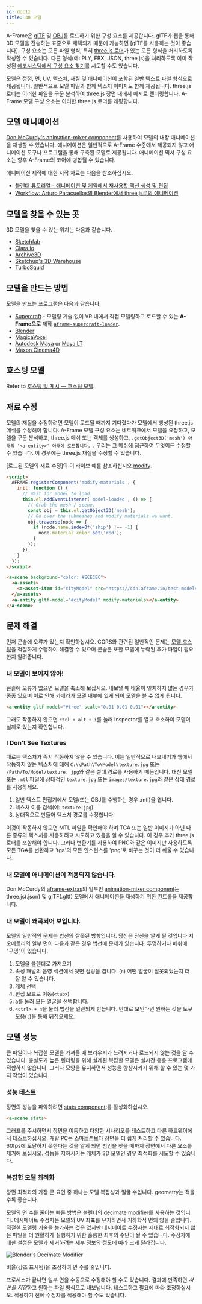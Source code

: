 ```yaml
---
id: doc11
title: 3D 모델
---
```


[3loaders]: https://github.com/mrdoob/three.js/tree/dev/examples/js/loaders
[ecsfind]: ./entity-component-system.md#where-to-find-components
[glTF]: ../components/gltf-model.md
[OBJ]: ../components/obj-model.md
[recommend using glTF]: ../components/gltf-model.md#why-use-gltf

A-Frame은 [glTF] 및 [OBJ]를 로드하기 위한 구성 요소를 제공합니다. glTF가 웹을 통해 3D 
모델을 전송하는 표준으로 채택되기 때문에 가능하면 [glTF를 사용하는 것이 좋습니다]. 구성 
요소는 모든 파일 형식, 특히 [three.js 로더][3loaders]가 있는 모든 형식을 처리하도록 
작성할 수 있습니다. 다른 형식(예: PLY, FBX, JSON, three.js)을 처리하도록 이미 작성된 
[에코시스템에서 구성 요소 찾기][ecsfind]를 시도할 수도 있습니다.

모델은 정점, 면, UV, 텍스처, 재질 및 애니메이션이 포함된 일반 텍스트 파일 형식으로 제공됩니다. 일반적으로 모델 파일과 함께 텍스처 이미지도 함께 제공됩니다. three.js 로더는 이러한 파일을 구문 분석하여 three.js 장면 내에서 메시로 렌더링합니다. A-Frame 모델 구성 요소는 이러한 three.js 로더를 래핑합니다.

## 모델 애니메이션

[mixer]: https://github.com/donmccurdy/aframe-extras/tree/master/src/loaders#animation

[Don McCurdy's animation-mixer component][mixer]를 사용하여 모델의 내장 애니메이션을 재생할 수 있습니다. 애니메이션은 일반적으로 A-Frame 수준에서 제공되지 않고 애니메이션 도구나 프로그램을 통해 구축된 모델로 제공됩니다. 애니메이션 믹서 구성 요소는 향후 A-Frame의 코어에 병합될 수 있습니다.

애니메이션 제작에 대한 시작 자료는 다음을 참조하십시오.

- [블렌더 튜토리얼 - 애니메이션 및 게임에서 재사용할 액션 생성 및 편집](https://www.youtube.com/watch?v=Gb152Qncn2s)
- [Workflow: Arturo Paracuellos의 Blender에서 three.js로의 애니메이션](http://unboring.net/workflows/animation.html)

## 모델을 찾을 수 있는 곳

3D 모델을 찾을 수 있는 위치는 다음과 같습니다.

- [Sketchfab](https://sketchfab.com)
- [Clara.io](http://clara.io)
- [Archive3D](http://archive3d.net)
- [Sketchup's 3D Warehouse](https://3dwarehouse.sketchup.com)
- [TurboSquid](http://www.turbosquid.com/Search/3D-Models/free)

## 모델을 만드는 방법

모델을 만드는 프로그램은 다음과 같습니다.

- [Supercraft](https://supermedium.com/supercraft/) - 모델링 기술 없이 VR 내에서 직접 모델링하고 로드할 수 있는 **A-Frame으로** 제작
  [`aframe-supercraft-loader`](https://www.npmjs.com/package/aframe-supercraft-loader).
- [Blender](https://www.blender.org/)
- [MagicaVoxel](https://ephtracy.github.io/)
- [Autodesk Maya](https://www.autodesk.com/products/maya/overview) or [Maya LT](https://www.autodesk.com/products/maya-lt/overview)
- [Maxon Cinema4D](https://www.maxon.net/en-us/)

## 호스팅 모델

Refer to [호스팅 및 게시 &mdash; 호스팅 모델](./hosting-and-publishing.md#hosting-models).

## 재료 수정

[modify]: https://glitch.com/edit/#!/aframe-modify-model-material?path=index.html:1:0

모델의 재질을 수정하려면 모델이 로드될 때까지 기다렸다가 모델에서 생성된 three.js 메쉬를 수정해야 합니다. A-Frame 모델 구성 요소는 네트워크에서 모델을 요청하고, 모델을 구문 분석하고, three.js 메쉬 또는 객체를 생성하고, `.getObject3D('mesh') 아래의 '<a-entity>' 아래에 로드합니다. `. 우리는 그 메쉬에 접근하여 무엇이든 수정할 수 있습니다. 이 경우에는 three.js 재질을 수정할 수 있습니다.

[로드된 모델의 재료 수정]의 이 라이브 예를 참조하십시오.[modify].

```html
<script>
  AFRAME.registerComponent('modify-materials', {
    init: function () {
      // Wait for model to load.
      this.el.addEventListener('model-loaded', () => {
        // Grab the mesh / scene.
        const obj = this.el.getObject3D('mesh');
        // Go over the submeshes and modify materials we want.
        obj.traverse(node => {
          if (node.name.indexOf('ship') !== -1) {
            node.material.color.set('red');
          }
        });
      });
    }
  });
</script>

<a-scene background="color: #ECECEC">
  <a-assets>
    <a-asset-item id="cityModel" src="https://cdn.aframe.io/test-models/models/glTF-2.0/virtualcity/VC.gltf"></a-asset-item>
  </a-assets>
  <a-entity gltf-model="#cityModel" modify-materials></a-entity>
</a-scene>
```

## 문제 해결

[모델 호스팅]: ./hosting-and-publishing.md#hosting-models

먼저 콘솔에 오류가 있는지 확인하십시오. CORS와 관련된 일반적인 문제는 [모델 호스팅][모델 
호스팅]을 적절하게 수행하여 해결할 수 있으며 콘솔은 또한 모델에 누락된 추가 파일이 필요한지 
알려줍니다.

### 내 모델이 보이지 않아!

콘솔에 오류가 없으면 모델을 축소해 보십시오. 내보낼 때 배율이 일치하지 않는 경우가 종종
 있으며 이로 인해 카메라가 모델 내부에 있게 되어 모델을 볼 수 없게 됩니다.

```html
<a-entity gltf-model="#tree" scale="0.01 0.01 0.01"></a-entity>
```

그래도 작동하지 않으면 `ctrl + alt + i`를 눌러 Inspector를 열고 축소하여 모델이 실제로 있는지 확인합니다.

### I Don't See Textures

때로는 텍스처가 즉시 작동하지 않을 수 있습니다. 이는 일반적으로 내보내기가 웹에서 작동하지 
않는 텍스처에 대해 `C:\\Path\To\Model\texture.jpg` 또는 `/Path/To/Model/texture.
jpg`와 같은 절대 경로를 사용하기 때문입니다. 대신 모델 또는 `.mtl` 파일에 상대적인 
`texture.jpg` 또는 `images/texture.jpg`와 같은 상대 경로를 사용하세요.

1. 일반 텍스트 편집기에서 모델(또는 OBJ를 수행하는 경우 .mtl)을 엽니다.
2. 텍스처 이름 검색(예: `texture.jpg`)
3. 상대적으로 만들어 텍스처 경로를 수정합니다.

이것이 작동하지 않으면 MTL 파일을 확인해야 하며 TGA 또는 일반 이미지가 아닌 다른 종류의 
텍스처를 사용하려고 시도하고 있음을 알 수 있습니다. 이 경우 추가 three.js 로더를 포함해야 
합니다. 그러나 변환기를 사용하여 PNG와 같은 이미지만 사용하도록 모든 TGA를 변환하고 
'tga'의 모든 인스턴스를 'png'로 바꾸는 것이 더 쉬울 수 있습니다.

### 내 모델에 애니메이션이 적용되지 않습니다.

[aframe-extras]: https://github.com/donmccurdy/aframe-extras

Don McCurdy의 [aframe-extras]의 일부인 [animation-mixer component][mixer]는 three.js(.json) 및 glTF(.gltf) 모델에서 애니메이션을 재생하기 위한 컨트롤을 제공합니다.

### 내 모델이 왜곡되어 보입니다.

모델의 일반적인 문제는 법선의 잘못된 방향입니다. 당신은 당신을 알게 될 것입니다
지오메트리의 일부 면이 다음과 같은 경우 법선에 문제가 있습니다.
투명하거나 메쉬에 "구멍"이 있습니다.

1. 모델을 블렌더로 가져오기
2. 속성 패널의 음영 섹션에서 뒷면 컬링을 켭니다.
(`n`) 어떤 얼굴이 잘못되었는지 더 잘 알 수 있습니다.
3. 개체 선택
4. 편집 모드로 이동(`<tab>`)
5. a를 눌러 모든 얼굴을 선택합니다.
6. `<ctrl> + n`을 눌러 법선을 일관되게 만듭니다. 반대로 보인다면
원하는 것을 도구 모음(`t`)을 통해 뒤집으세요.

## 모델 성능

큰 파일이나 복잡한 모델을 가져올 때 브라우저가 느려지거나 로드되지 않는 것을 알 수 있습니다. 충실도가 높은 렌더링을 위해 설계된 복잡한 모델은 실시간 응용 프로그램에 적합하지 않습니다. 그러나 모양을 유지하면서 성능을 향상시키기 위해 할 수 있는 몇 가지 작업이 있습니다.

### 성능 테스트

[stats]: ../components/stats.md

장면의 성능을 파악하려면 [stats component][stats]:를 활성화하십시오.

```html
<a-scene stats>
```

그래프를 주시하면서 장면을 이동하고 다양한 시나리오를 테스트하고 다른 하드웨어에서 
테스트하십시오. 개발 PC는 스마트폰보다 장면을 더 쉽게 처리할 수 있습니다. 60fps에 도달하지 
못한다는 것을 알게 되면 범인을 찾을 때까지 장면에서 다른 요소를 제거해 보십시오. 성능을 
저하시키는 개체가 3D 모델인 경우 최적화를 시도할 수 있습니다.

### 복잡한 모델 최적화

장면 최적화의 가장 큰 요인 중 하나는 모델 복잡성과 얼굴 수입니다. geometry는 적을수록 좋습니다.

모델의 면 수를 줄이는 빠른 방법은 블렌더의 decimate modifier를 사용하는 것입니다. 
데시메이트 수정자는 모델의 UV 좌표를 유지하면서 기하학적 면의 양을 줄입니다. 적절한 모델링 
기술을 능가하는 것은 없지만 데시메이트 수정자는 제대로 최적화되지 않은 파일을 더 원활하게 
실행하기 위한 훌륭한 최후의 수단이 될 수 있습니다. 수정자에 대한 설정은 모델과 제거하려는 
세부 정보의 정도에 따라 크게 달라집니다.

![Blender's Decimate Modifier](https://cloud.githubusercontent.com/assets/674727/25730604/f5402d90-30f2-11e7-9571-96bcdef11a6a.jpg)

비율(강조 표시됨)을 조정하여 면 수를 줄입니다.

프로세스가 끝나면 일부 면을 수동으로 수정해야 할 수도 있습니다. 결과에 만족하면 *사본을 
저장*하고 원하는 파일 형식으로 내보냅니다. 테스트하고 필요에 따라 조정하십시오. 적용하기
전에 수정자를 적용해야 할 수도 있습니다.

